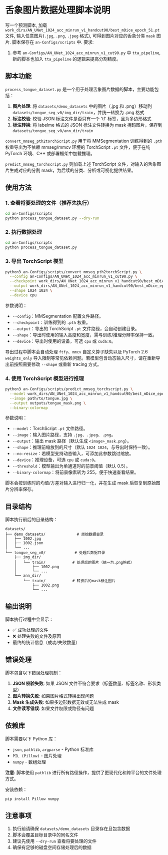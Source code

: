 # 舌象图片数据处理脚本说明
 写一个预测脚本, 加载 `work_dirs/AN_UNet_1024_acc_minrun_v1_handcut90/best_mDice_epoch_51.pt` 文件, 输入任意图片(`.jpg`, `.png`, `.jpeg` 格式), 可得到图片对应的舌象分类 `mask` 图
  片. 脚本保存在 `an-Configs/scripts` 中. 要求:
  1. 参考 `an-Configs/AN_UNet_1024_acc_minrun_v1_cut90.py` 中 `tta_pipeline`, 新的脚本也加入   `tta_pipeline` 的逻辑来提高分割精度。
## 脚本功能

`process_tongue_dataset.py` 是一个用于处理舌象图片数据的脚本，主要功能包括：

1. **图片处理**: 将 `datasets/demo_datasets` 中的图片（.jpg 和 .png）移动到 `datasets/tongue_seg_v0/img_dir/train`，并统一转换为 .png 格式
2. **标注校验**: 校验 JSON 标注文件是否只有一个 'tf' 标签，且为多边形格式
3. **标注转换**: 将 labelme 格式的 JSON 标注文件转换为 mask 掩码图片，保存到 `datasets/tongue_seg_v0/ann_dir/train`

`convert_mmseg_pth2torchScript.py` 用于将 MMSegmentation 训练得到的 `.pth` 权重导出为不依赖 mmseg/mmcv 环境的 TorchScript `.pt` 文件，便于在纯 PyTorch 环境、C++ 或部署框架中加载推理。

`predict_mmseg_torchscript.py` 则加载上述 TorchScript 文件，对输入的舌象图片生成对应的分割 mask，为后续的分类、分析或可视化提供结果。

## 使用方法

### 1. 查看将要处理的文件（推荐先执行）
```bash
cd an-Configs/scripts
python process_tongue_dataset.py --dry-run
```

### 2. 执行数据处理
```bash
cd an-Configs/scripts
python process_tongue_dataset.py
```

### 3. 导出 TorchScript 模型
```bash
python3 an-Configs/scripts/convert_mmseg_pth2torchScript.py \
  --config an-Configs/AN_UNet_1024_acc_minrun_v1_cut90.py \
  --checkpoint work_dirs/AN_UNet_1024_acc_minrun_v1_handcut90/best_mDice_epoch_51.pth \
  --output work_dirs/AN_UNet_1024_acc_minrun_v1_handcut90/best_mDice_epoch_51.pt \
  --shape 1024 1024 \
  --device cpu
```

参数说明：
- `--config`：MMSegmentation 配置文件路径。
- `--checkpoint`：训练得到的 `.pth` 权重。
- `--output`：导出的 TorchScript `.pt` 文件路径，会自动创建目录。
- `--shape`：导出时使用的输入高度和宽度，需与训练/推理分辨率保持一致。
- `--device`：导出时使用的设备，可选 `cpu` 或 `cuda:0`。

导出过程中脚本会自动处理 `ftfy`、`mmcv` 自定义算子缺失以及 PyTorch 2.6 `weights_only` 导入限制等常见依赖问题。若模型包含动态输入尺寸，请在重新导出前按照需要修改 `--shape` 或重新 tracing 方式。

### 4. 使用 TorchScript 模型进行推理
```bash
python3 an-Configs/scripts/predict_mmseg_torchscript.py \
  --model work_dirs/AN_UNet_1024_acc_minrun_v1_handcut90/best_mDice_epoch_51.pt \
  --image path/to/tongue.jpg \
  --output outputs/tongue_mask.png \
  --binary-colormap
```

参数说明：
- `--model`：TorchScript `.pt` 文件路径。
- `--image`：输入图片路径，支持 `.jpg`、`.jpeg`、`.png`。
- `--output`：输出 mask 路径（默认生成 `<image>_mask.png`）。
- `--shape`：推理前缩放到的尺寸（默认 `1024 1024`，与导出时保持一致）。
- `--no-resize`：若模型支持动态输入，可添加此参数跳过缩放。
- `--device`：推理设备，可选 `cpu` 或 `cuda:0`。
- `--threshold`：模型输出为单通道时的前景阈值（默认 0.5）。
- `--binary-colormap`：将前景像素转为 255，便于快速查看结果。

脚本会按训练时的均值/方差对输入进行归一化，并在生成 mask 后恢复到原始图片分辨率保存。

## 目录结构

脚本执行前后的目录结构：

```
datasets/
├── demo_datasets/              # 原始数据目录
│   ├── 1002.jpg
│   ├── 1002.json
│   └── ...
└── tongue_seg_v0/             # 处理后数据目录
    ├── img_dir/
    │   └── train/            # 处理后的图片（统一为.png格式）
    │       ├── 1002.png
    │       └── ...
    └── ann_dir/
        └── train/            # 转换后的mask标注图片
            ├── 1002.png
            └── ...
```

## 输出说明

脚本执行过程中会显示：

- ✅ 成功处理的文件
- ❌ 处理失败的文件及原因
- 最终的统计信息（成功/失败数量）

## 错误处理

脚本包含以下错误处理机制：

1. **JSON 校验失败**: 如果 JSON 文件不符合要求（标签数量、标签名称、形状类型）
2. **图片转换失败**: 如果图片格式转换出现问题
3. **Mask 生成失败**: 如果多边形数据无效或无法生成 mask
4. **文件读写错误**: 如果文件权限或路径有问题

## 依赖库

脚本需要以下 Python 库：

- `json`, `pathlib`, `argparse` - Python 标准库
- `PIL (Pillow)` - 图片处理
- `numpy` - 数组处理

**注意**: 脚本使用 `pathlib` 进行所有路径操作，提供了更现代化和跨平台的文件处理方式。

安装依赖：
```bash
pip install Pillow numpy
```

## 注意事项

1. 执行前请确保 `datasets/demo_datasets` 目录存在且包含数据
2. 脚本会覆盖目标目录中的同名文件
3. 建议先使用 `--dry-run` 查看将要处理的文件
4. 确保有足够的磁盘空间存储处理后的数据
